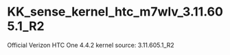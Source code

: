KK_sense_kernel_htc_m7wlv_3.11.605.1_R2
=======================================

Official Verizon HTC One 4.4.2 kernel source: 3.11.605.1_R2
